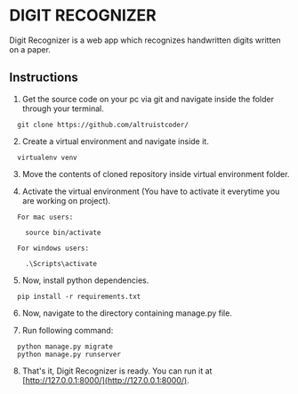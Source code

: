 # DIGIT RECOGNIZER

Digit Recognizer is a web app which recognizes handwritten digits written on a paper.

## Instructions

1. Get the source code on your pc via git and navigate inside the folder through your terminal.

```
  git clone https://github.com/altruistcoder/
```
2. Create a virtual environment and navigate inside it.

```
  virtualenv venv
```
3. Move the contents of cloned repository inside virtual environment folder.

4. Activate the virtual environment (You have to activate it everytime you are working on project).

```
  For mac users:

    source bin/activate  

  For windows users:

    .\Scripts\activate
```

5. Now, install python dependencies.

```
  pip install -r requirements.txt
```
6. Now, navigate to the directory containing manage.py file.

7. Run following command:

```
  python manage.py migrate
  python manage.py runserver
```
8. That's it, Digit Recognizer is ready. You can run it at [http://127.0.0.1:8000/](http://127.0.0.1:8000/).
